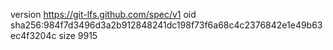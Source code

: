version https://git-lfs.github.com/spec/v1
oid sha256:984f7d3496d3a2b912848241dc198f73f6a68c4c2376842e1e49b63ec4f3204c
size 9915
